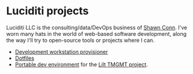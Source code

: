 # Luciditi projects

Luciditi LLC is the consulting/data/DevOps business of [Shawn Conn](https://github.com/ShawnConn/). I've worn many hats in the world of web-based software development, along the way I'll try to open-source tools or projects where I can.

- [Development workstation provisioner](https://github.com/Luciditi/env-setup)
- [Dotfiles](https://github.com/Luciditi/dotfiles)
- [Portable dev environment](https://www.drupal.org/project/tmgmt_lilt) for the [Lilt TMGMT project](https://www.drupal.org/project/tmgmt_lilt).
